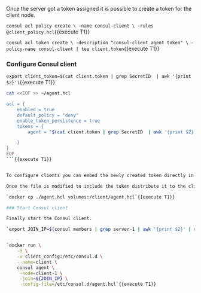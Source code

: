 Once the server got a token assigned it is possible to create a token for the client node.

`consul acl policy create \
  -name consul-client \
  -rules @client_policy.hcl`{{execute T1}}

`consul acl token create \
  -description "consul-client agent token" \
  -policy-name consul-client | tee client.token`{{execute T1}}

### Configure Consul client

`export client_token=$(cat client.token | grep SecretID  | awk '{print $2}')`{{execute T1}}

```bash
cat <<EOF >> ~/agent.hcl

acl = {
    enabled = true
    default_policy = "deny"
    enable_token_persistence = true
    tokens = {
        agent = "$(cat client.token | grep SecretID  | awk '{print $2}')"

    }
}
EOF
```{{execute T1}}


To configure clients you can embed the newly created token directly in the configuration file so that they will be able to use it right from startup. Add the token in the `agent.hcl`{{open}} file.

Once the file is modified to include the token distribute it to the client.

`docker cp ./agent.hcl volumes:/client/agent.hcl`{{execute T1}}

### Start Consul client

Finally start the Consul client.

`export JOIN_IP=$(consul members | grep server-1 | awk '{print $2}' | sed 's/:.*//g')`{{execute T1}}


`docker run \
    -d \
    -v client_config:/etc/consul.d \
    --name=client \
    consul agent \
     -node=client-1 \
     -join=${JOIN_IP} \
     -config-file=/etc/consul.d/agent.hcl`{{execute T1}}
